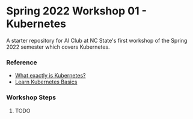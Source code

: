 # Spring 2022 Workshop 01 - Kubernetes

A starter repository for AI Club at NC State's first workshop of the Spring 2022 semester which covers Kubernetes.

### Reference
- [What exactly is Kubernetes?](https://towardsdatascience.com/what-exactly-is-kubernetes-52c9f1c4990b)
- [Learn Kubernetes Basics](https://kubernetes.io/docs/tutorials/kubernetes-basics/)

### Workshop Steps
1. TODO